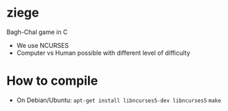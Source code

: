 ziege
=====

Bagh-Chal game in C

- We use NCURSES
- Computer vs Human possible with different level of difficulty


How to compile
==================

- On Debian/Ubuntu:
`apt-get install libncurses5-dev libncurses5`
`make`
